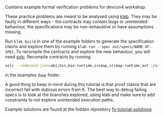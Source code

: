 Contains example formal verification problems for devcon4 workshop.

These practice problems are meant to be analysed using [klab](https://github.com/dapphub/klab). They may be faulty in different ways - the contracts may contain bugs or unintended behaviour, the specifications may be non-exhaustive or have assumptions missing.

Run `klab build` in one of the example folders to generate the specification claims and explore them by running `klab run --spec out/specs/NAME-OF-SPEC`. To recompile the contracts and explore the new behaviour, you will need [solc](https://github.com/ethereum/solidity/releases). 
Recompile contracts by running
```bash
solc --combined-json=abi,bin,bin-runtime,srcmap,srcmap-runtime,ast ./src/token.sol > ./out/token.sol.json
```
in the examples `dapp` folder.

A good thing to keep in mind during this tutorial is that proof claims that are incorrect fail with dubious errors from K. The best way to debug failing specs is to look at the branches explored, using klab and make sure to add constraints to not explore unintended execution paths.

Example solutions are found at the hidden repository [fv-tutorial-solutions](https://github.com/dapphub/fv-tutorial-solutions)
